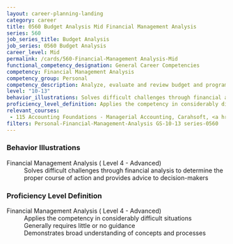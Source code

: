 ```yaml
---
layout: career-planning-landing
category: career
title: 0560 Budget Analysis Mid Financial Management Analysis
series: 560
job_series_title: Budget Analysis
job_series: 0560 Budget Analysis
career_level: Mid
permalink: /cards/560-Financial-Management Analysis-Mid
functional_competency_designation: General Career Competencies
competency: Financial Management Analysis
competency_group: Personal
competency_description: Analyze, evaluate and review budget and program issues and financial data and reports using business tools and applications, cost and economic analysis, and performance metrics to provide recommendations 
level: "10-13"
behavior_illustrations: Solves difficult challenges through financial analysis to determine the proper course of action and provides advice to decision-makers
proficiency_level_definition: Applies the competency in considerably difficult situations ? Generally requires little or no guidance ? Demonstrates broad understanding of concepts and processes
relevant_courses: 
 - 115 Accounting Foundations - Managerial Accounting, Carahsoft, <a href="https://www.linkedin.com/learning/accounting-foundations-managerial-accounting">https://www.linkedin.com/learning/accounting-foundations-managerial-accounting</a>
filters: Personal-Financial-Management-Analysis GS-10-13 series-0560
---
```


<div class="desktop:grid-col-6 margin-y-205">
  <div class="border-top-05 bg-white padding-2 shadow-5 height-full members-hover border-1px border-gray-30 border-top-orange radius-lg">
    <h3>Behavior Illustrations</h3>
    <dl class="text-base"><dt>Financial Management Analysis ( Level 4 - Advanced)</dt><dd>Solves difficult challenges through financial analysis to determine the proper course of action and provides advice to decision-makers</dd></dl>
  </div>
</div>
<div class="desktop:grid-col-6 margin-y-205">
  <div class="border-top-05 bg-white padding-2 shadow-5 height-full members-hover border-1px border-gray-30 border-top-orange radius-lg">
    <h3>Proficiency Level Definition</h3>
    <dl class="text-base"><dt>Financial Management Analysis ( Level 4 - Advanced)</dt><dd>Applies the competency in considerably difficult situations </dd><dd> Generally requires little or no guidance </dd><dd> Demonstrates broad understanding of concepts and processes</dd></dl>
  </div>
</div>
